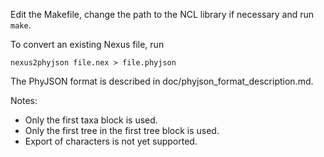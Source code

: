 Edit the Makefile, change the path to the NCL library if necessary and run ``make``.

To convert an existing Nexus file, run

```
nexus2phyjson file.nex > file.phyjson
```

The PhyJSON format is described in doc/phyjson_format_description.md.

Notes:

* Only the first taxa block is used.
* Only the first tree in the first tree block is used.
* Export of characters is not yet supported.
